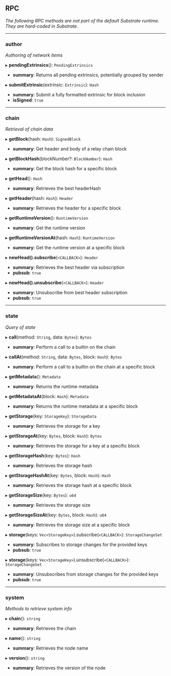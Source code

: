 ## RPC

_The following RPC methods are not part of the default Substrate runtime. They are hard-coded in Substrate._

---

### author

_Authoring of network items_

▸ **pendingExtrinsics**(): `PendingExtrinsics`
- **summary**: Returns all pending extrinsics, potentially grouped by sender

▸ **submitExtrinsic**(extrinsic: `Extrinsic`): `Hash`
- **summary**: Submit a fully formatted extrinsic for block inclusion
- **isSigned**: `true`

---

### chain

_Retrieval of chain data_

▸ **getBlock**(hash: `Hash`): `SignedBlock`
- **summary**: Get header and body of a relay chain block

▸ **getBlockHash**(blockNumber?: `BlockNumber`): `Hash`
- **summary**: Get the block hash for a specific block

▸ **getHead**(): `Hash`
- **summary**: Retrieves the best headerHash

▸ **getHeader**(hash: `Hash`): `Header`
- **summary**: Retrieves the header for a specific block

▸ **getRuntimeVersion**(): `RuntimeVersion`
- **summary**: Get the runtime version

▸ **getRuntimeVersionAt**(hash: `Hash`): `RuntimeVersion`
- **summary**: Get the runtime version at a specific block

▸ **newHead().subscribe**(`<CALLBACK>`): `Header`
- **summary**: Retrieves the best header via subscription
- **pubsub**: `true`

▸ **newHead().unsubscribe**(`<CALLBACK>`): `Header`
- **summary**: Unsubscribe from best header subscription
- **pubsub**: `true`

---

### state

_Query of state_

▸ **call**(method: `String`, data: `Bytes`): `Bytes`
- **summary**: Perform a call to a builtin on the chain

▸ **callAt**(method: `String`, data: `Bytes`, block: `Hash`): `Bytes`
- **summary**: Perform a call to a builtin on the chain at a specific block

▸ **getMetadata**(): `Metadata`
- **summary**: Returns the runtime metadata

▸ **getMetadataAt**(block: `Hash`): `Metadata`
- **summary**: Returns the runtime metadata at a specific block

▸ **getStorage**(key: `StorageKey`): `StorageData`
- **summary**: Retrieves the storage for a key

▸ **getStorageAt**(key: `Bytes`, block: `Hash`): `Bytes`
- **summary**: Retrieves the storage for a key at a specific block

▸ **getStorageHash**(key: `Bytes`): `Hash`
- **summary**: Retrieves the storage hash

▸ **getStorageHashAt**(key: `Bytes`, block: `Hash`): `Hash`
- **summary**: Retrieves the storage hash at a specific block

▸ **getStorageSize**(key: `Bytes`): `u64`       
- **summary**: Retrieves the storage size

▸ **getStorageSizeAt**(key: `Bytes`, block: `Hash`): `u64`
- **summary**: Retrieves the storage size at a specific block

▸ **storage**(keys: `Vec<StorageKey>`).subscribe(`<CALLBACK>`): `StorageChangeSet`
- **summary**: Subscribes to storage changes for the provided keys
- **pubsub**: `true`

▸ **storage**(keys: `Vec<StorageKey>`).unsubscribe(`<CALLBACK>`): `StorageChangeSet`
- **summary**: Unsubscribes from storage changes for the provided keys
- **pubsub**: `true`

---

### system

_Methods to retrieve system info_

▸ **chain**(): `string`
- **summary**: Retrieves the chain

▸ **name**(): `string`
- **summary**: Retrieves the node name

▸ **version**(): `string`
- **summary**: Retrieves the version of the node
